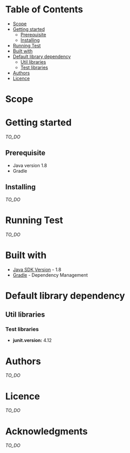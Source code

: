 # Table of Contents

* [Scope](#scope)
* [Getting started](#getting-started)
  * [Prerequisite](#prerequisite)
  * [Installing](#installing)
* [Running Test](#running-test)
* [Built with](#built-with)
* [Default library dependency](#default-library-dependency)
  * [Util libraries](#util-libraries)
  * [Test libraries](#test-libraries)
* [Authors](#authors)
* [Licence](#licence)

# Scope

# Getting started
*TO_DO*

## Prerequisite
* Java version 1.8
* Gradle

## Installing
*TO_DO*

# Running Test
*TO_DO*

# Built with
* [Java SDK Version](http://www.oracle.com/technetwork/java/javase/downloads/index.html) - 1.8
* [Gradle](https://gradle.org/) - Dependency Management

# Default library dependency

## Util libraries


### Test libraries
* **junit.version:** 4.12


# Authors
*TO_DO*

# Licence
*TO_DO*

# Acknowledgments
*TO_DO*